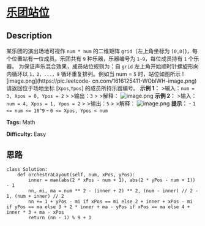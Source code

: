 # [乐团站位][title]

## Description

某乐团的演出场地可视作 `num * num` 的二维矩阵 `grid`（左上角坐标为 `[0,0]`)，每个位置站有一位成员。乐团共有 `9`
种乐器，乐器编号为 `1~9`，每位成员持有 `1` 个乐器。 为保证声乐混合效果，成员站位规则为：自 `grid` 左上角开始顺时针螺旋形向内循环以
`1，2，...，9` 循环重复排列。例如当 num = `5` 时，站位如图所示 ![image.png](https://pic.leetcode-
cn.com/1616125411-WOblWH-image.png) 请返回位于场地坐标 [`Xpos`,`Ypos`] 的成员所持乐器编号。 **示例
1：** >输入：`num = 3, Xpos = 0, Ypos = 2` > >输出：`3` > >解释：
![image.png](https://pic.leetcode-cn.com/1616125437-WUOwsu-image.png) **示例
2：** >输入：`num = 4, Xpos = 1, Ypos = 2` > >输出：`5` > >解释：
![image.png](https://pic.leetcode-cn.com/1616125453-IIDpxg-image.png) **提示：**
\- `1 <= num <= 10^9` \- `0 <= Xpos, Ypos < num`


**Tags:** Math

**Difficulty:** Easy

## 思路

``` python3
class Solution:
    def orchestraLayout(self, num, xPos, yPos):
        inner = max(abs(2 * xPos - num + 1), abs(2 * yPos - num + 1)) - 1
        nn, mi, ma = num ** 2 - (inner + 2) ** 2, (num - inner) // 2 - 1, (num + inner) // 2
        nn += 1 + yPos - mi if xPos == mi else 2 + inner + xPos - mi if yPos == ma else 3 + 2 * inner + ma - yPos if xPos == ma else 4 + inner * 3 + ma - xPos
        return (nn - 1) % 9 + 1
```

[title]: https://leetcode-cn.com/problems/SNJvJP

